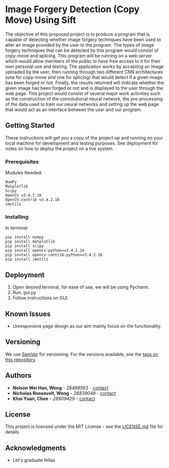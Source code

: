 # Image Forgery Detection (Copy Move) Using Sift
  
The objective of this proposed project is to produce a program that is capable of detecting whether image forgery techniques have been used to alter an image provided by the user to the program. The types of image forgery techniques that can be detected by this program would consist of copy-move and splicing. This program will be running on a web server which would allow members of the public to have free access to it for their own personal use and testing. The application works by accepting an image uploaded by the user, then running through two different CNN architectures (one for copy-move and one for splicing) that would detect if a given image has been forged or not. Finally, the results returned will indicate whether the given image has been forged or not and is displayed to the user through the web page. This project would consist of several major work activities such as the construction of the convolutional neural network, the pre-processing of the data used to train our neural networks and setting up the web page that would act as an interface between the user and our program.

## Getting Started

These instructions will get you a copy of the project up and running on your local machine for development and testing purposes. See deployment for notes on how to deploy the project on a live system.

### Prerequisites

Modules Needed:

```
NumPy
Matplotlib
Scipy
OpenCV v3.4.2.16
OpenCV-contrib v3.4.2.16
imutils
```

### Installing

In terminal:

```
pip install numpy
pip install matplotlib
pip install scipy
pip install opencv-python==3.4.2.16
pip install opencv-contrib-python==3.4.2.16
pip install imutils
```

## Deployment

1. Open desired terminal, for ease of use, we will be using Pycharm.
2. Run, gui.py
3. Follow instructions on GUI.

## Known Issues

- Unresponsive page design as our aim mainly focus on the functionality.

## Versioning

We use [SemVer](http://semver.org/) for versioning. For the versions available, see the [tags on this repository](https://github.com/your/project/tags).  

## Authors

* **Nelson Wei Han, Wong** - *28488563* - [contact](nwon0002@student.monash.edu)
* **Nicholas Roosevelt, Wong** - *28839048* - [contact](nwon0007@student.monash.edu)
* **Khai Yuan, Chee** - *28909429* - [contact](kche0028@student.monash.edu)


## License

This project is licensed under the MIT License - see the [LICENSE.md](LICENSE.md) file for details

## Acknowledgments

* Let's graduate fellas

